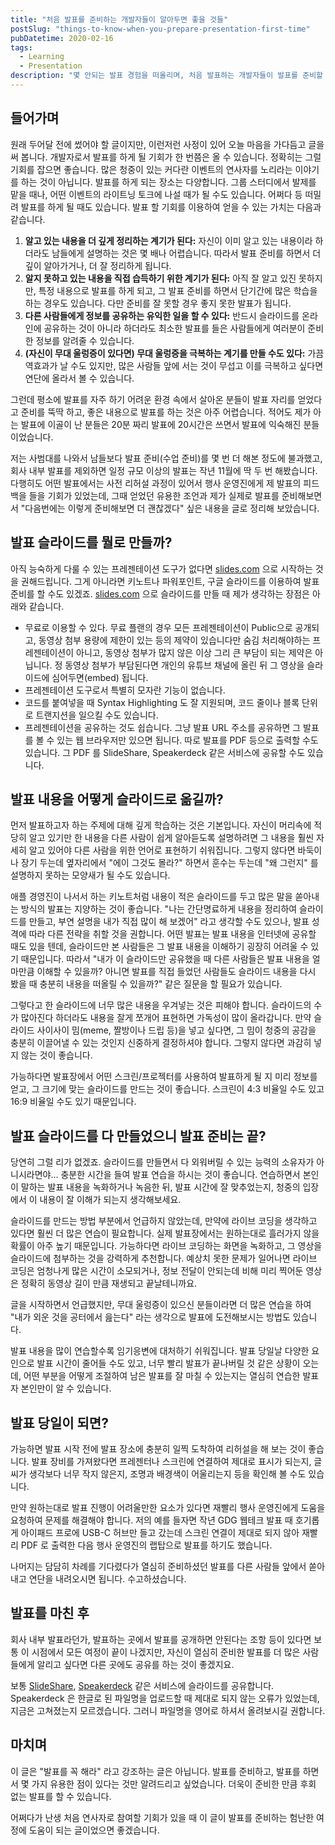 ```yaml
---
title: "처음 발표를 준비하는 개발자들이 알아두면 좋을 것들"
postSlug: "things-to-know-when-you-prepare-presentation-first-time"
pubDatetime: 2020-02-16
tags:
  - Learning
  - Presentation
description: "몇 안되는 발표 경험을 떠올리며, 처음 발표하는 개발자들이 발표를 준비할 때 도움이 될 만한 이야기를 써 보았습니다."
---
```


## 들어가며

원래 두어달 전에 썼어야 할 글이지만, 이런저런 사정이 있어 오늘 마음을 가다듬고 글을 써 봅니다.
개발자로서 발표를 하게 될 기회가 한 번쯤은 올 수 있습니다. 정확히는 그럴 기회를 잡으면 좋습니다. 많은 청중이 있는 커다란 이벤트의 연사자를 노리라는 이야기를 하는 것이 아닙니다. 발표를 하게 되는 장소는 다양합니다. 그룹 스터디에서 발제를 맡을 때나, 어떤 이벤트의 라이트닝 토크에 나설 때가 될 수도 있습니다. 어쩌다 등 떠밀려 발표를 하게 될 때도 있습니다. 발표 할 기회를 이용하여 얻을 수 있는 가치는 다음과 같습니다.

1. **알고 있는 내용을 더 깊게 정리하는 계기가 된다:** 자신이 이미 알고 있는 내용이라 하더라도 남들에게 설명하는 것은 몇 배나 어렵습니다. 따라서 발표 준비를 하면서 더 깊이 알아가거나, 더 잘 정리하게 됩니다.
2. **알지 못하고 있는 내용을 직접 습득하기 위한 계기가 된다:** 아직 잘 알고 있진 못하지만, 특정 내용으로 발표를 하게 되고, 그 발표 준비를 하면서 단기간에 많은 학습을 하는 경우도 있습니다. 다만 준비를 잘 못할 경우 좋지 못한 발표가 됩니다.
3. **다른 사람들에게 정보를 공유하는 유익한 일을 할 수 있다:** 반드시 슬라이드를 온라인에 공유하는 것이 아니라 하더라도 최소한 발표를 들은 사람들에게 여러분이 준비한 정보를 알려줄 수 있습니다.
4. **(자신이 무대 울렁증이 있다면) 무대 울렁증을 극복하는 계기를 만들 수도 있다:** 가끔 역효과가 날 수도 있지만, 많은 사람들 앞에 서는 것이 무섭고 이를 극복하고 싶다면 연단에 올라서 볼 수 있습니다.

그런데 평소에 발표를 자주 하기 어려운 환경 속에서 살아온 분들이 발표 자리를 얻었다고 준비를 뚝딱 하고, 좋은 내용으로 발표를 하는 것은 아주 어렵습니다. 적어도 제가 아는 발표에 이골이 난 분들은 20분 짜리 발표에 20시간은 쓰면서 발표에 익숙해진 분들이었습니다.

저는 사범대를 나와서 남들보다 발표 준비(수업 준비)를 몇 번 더 해본 정도에 불과했고, 회사 내부 발표를 제외하면 일정 규모 이상의 발표는 작년 11월에 딱 두 번 해봤습니다. 다행히도 어떤 발표에서는 사전 리허설 과정이 있어서 행사 운영진에게 제 발표의 피드백을 들을 기회가 있었는데, 그때 얻었던 유용한 조언과 제가 실제로 발표를 준비해보면서 "다음번에는 이렇게 준비해보면 더 괜찮겠다" 싶은 내용을 글로 정리해 보았습니다.

## 발표 슬라이드를 뭘로 만들까?

아직 능숙하게 다룰 수 있는 프레젠테이션 도구가 없다면 [slides.com](https://slides.com) 으로 시작하는 것을 권해드립니다. 그게 아니라면 키노트나 파워포인트, 구글 슬라이드를 이용하여 발표 준비를 할 수도 있겠죠. [slides.com](https://slides.com) 으로 슬라이드를 만들 때 제가 생각하는 장점은 아래와 같습니다.

- 무료로 이용할 수 있다. 무료 플랜의 경우 모든 프레젠테이션이 Public으로 공개되고, 동영상 첨부 용량에 제한이 있는 등의 제약이 있습니다만 숨김 처리해야하는 프레젠테이션이 아니고, 동영상 첨부가 많지 않은 이상 그리 큰 부담이 되는 제약은 아닙니다. 정 동영상 첨부가 부담된다면 개인의 유튜브 채널에 올린 뒤 그 영상을 슬라이드에 심어두면(embed) 됩니다.
- 프레젠테이션 도구로서 특별히 모자란 기능이 없습니다.
- 코드를 붙여넣을 때 Syntax Highlighting 도 잘 지원되며, 코드 줄이나 블록 단위로 트랜지션을 일으킬 수도 있습니다.
- 프레젠테이션을 공유하는 것도 쉽습니다. 그냥 발표 URL 주소를 공유하면 그 발표를 볼 수 있는 웹 브라우저만 있으면 됩니다. 따로 발표를 PDF 등으로 출력할 수도 있습니다. 그 PDF 를 SlideShare, Speakerdeck 같은 서비스에 공유할 수도 있습니다.

## 발표 내용을 어떻게 슬라이드로 옮길까?

먼저 발표하고자 하는 주제에 대해 깊게 학습하는 것은 기본입니다. 자신이 머리속에 적당히 알고 있기만 한 내용을 다른 사람이 쉽게 알아듣도록 설명하려면 그 내용을 훨씬 자세히 알고 있어야 다른 사람을 위한 언어로 표현하기 쉬워집니다. 그렇지 않다면 바둑이나 장기 두는데 옆자리에서 "에이 그것도 몰라?" 하면서 훈수는 두는데 "왜 그런지" 를 설명하지 못하는 모양새가 될 수도 있습니다.

애플 경영진이 나서서 하는 키노트처럼 내용이 적은 슬라이드를 두고 많은 말을 쏟아내는 방식의 발표는 지양하는 것이 좋습니다. "나는 간단명료하게 내용을 정리하여 슬라이드를 만들고, 부연 설명을 내가 직접 많이 해 보겠어" 라고 생각할 수도 있으나, 발표 성격에 따라 다른 전략을 취할 것을 권합니다. 어떤 발표는 발표 내용을 인터넷에 공유할 때도 있을 텐데, 슬라이드만 본 사람들은 그 발표 내용을 이해하기 굉장히 어려울 수 있기 때문입니다. 따라서 "내가 이 슬라이드만 공유했을 때 다른 사람들은 발표 내용을 얼마만큼 이해할 수 있을까? 아니면 발표를 직접 들었던 사람들도 슬라이드 내용을 다시 봤을 때 충분히 내용을 떠올릴 수 있을까?" 같은 질문을 할 필요가 있습니다.

그렇다고 한 슬라이드에 너무 많은 내용을 우겨넣는 것은 피해야 합니다. 슬라이드의 수가 많아진다 하더라도 내용을 잘게 쪼개어 표현하면 가독성이 많이 올라갑니다. 만약 슬라이드 사이사이 밈(meme, 짤방이나 드립 등)을 넣고 싶다면, 그 밈이 청중의 공감을 충분히 이끌어낼 수 있는 것인지 신중하게 결정하셔야 합니다. 그렇지 않다면 과감히 넣지 않는 것이 좋습니다.

가능하다면 발표장에서 어떤 스크린/프로젝터를 사용하여 발표하게 될 지 미리 정보를 얻고, 그 크기에 맞는 슬라이드를 만드는 것이 좋습니다. 스크린이 4:3 비율일 수도 있고 16:9 비율일 수도 있기 때문입니다.

## 발표 슬라이드를 다 만들었으니 발표 준비는 끝?

당연히 그럴 리가 없겠죠. 슬라이드를 만들면서 다 외워버릴 수 있는 능력의 소유자가 아니시라면야... 충분한 시간을 들여 발표 연습을 하시는 것이 좋습니다. 연습하면서 본인이 말하는 발표 내용을 녹화하거나 녹음한 뒤, 발표 시간에 잘 맞추었는지, 청중의 입장에서 이 내용이 잘 이해가 되는지 생각해보세요.

슬라이드를 만드는 방법 부분에서 언급하지 않았는데, 만약에 라이브 코딩을 생각하고 있다면 훨씬 더 많은 연습이 필요합니다. 실제 발표장에서는 원하는대로 흘러가지 않을 확률이 아주 높기 때문입니다. 가능하다면 라이브 코딩하는 화면을 녹화하고, 그 영상을 슬라이드에 첨부하는 것을 강력하게 추천합니다. 예상치 못한 문제가 일어나면 라이브 코딩은 엄청나게 많은 시간이 소모되거나, 정보 전달이 안되는데 비해 미리 찍어둔 영상은 정확히 동영상 길이 만큼 재생되고 끝날테니까요.

글을 시작하면서 언급했지만, 무대 울렁증이 있으신 분들이라면 더 많은 연습을 하여 "내가 외운 것을 공터에서 읊는다" 라는 생각으로 발표에 도전해보시는 방법도 있습니다.

발표 내용을 많이 연습할수록 임기응변에 대처하기 쉬워집니다. 발표 당일날 다양한 요인으로 발표 시간이 줄어들 수도 있고, 너무 빨리 발표가 끝나버릴 것 같은 상황이 오는데, 어떤 부분을 어떻게 조절하여 남은 발표를 잘 마칠 수 있는지는 열심히 연습한 발표자 본인만이 알 수 있습니다.

## 발표 당일이 되면?

가능하면 발표 시작 전에 발표 장소에 충분히 일찍 도착하여 리허설을 해 보는 것이 좋습니다. 발표 장비를 가져왔다면 프레젠터나 스크린에 연결하여 제대로 표시가 되는지, 글씨가 생각보다 너무 작지 않은지, 조명과 배경색이 어울리는지 등을 확인해 볼 수도 있습니다.

만약 원하는대로 발표 진행이 어려울만한 요소가 있다면 재빨리 행사 운영진에게 도움을 요청하여 문제를 해결해야 합니다. 저의 예를 들자면 작년 GDG 웹테크 발표 때 호기롭게 아이패드 프로에 USB-C 허브만 들고 갔는데 스크린 연결이 제대로 되지 않아 재빨리 PDF 로 출력한 다음 행사 운영진의 랩탑으로 발표를 하기도 했습니다.

나머지는 담담히 차례를 기다렸다가 열심히 준비하셨던 발표를 다른 사람들 앞에서 쏟아내고 연단을 내려오시면 됩니다. 수고하셨습니다.

## 발표를 마친 후

회사 내부 발표라던가, 발표하는 곳에서 발표를 공개하면 안된다는 조항 등이 있다면 보통 이 시점에서 모든 여정이 끝이 나겠지만, 자신이 열심히 준비한 발표를 더 많은 사람들에게 알리고 싶다면 다른 곳에도 공유를 하는 것이 좋겠지요.

보통 [SlideShare](https://www.slideshare.net/), [Speakerdeck](https://speakerdeck.com/) 같은 서비스에 슬라이드를 공유합니다. Speakerdeck 은 한글로 된 파일명을 업로드할 때 제대로 되지 않는 오류가 있었는데, 지금은 고쳐졌는지 모르겠습니다. 그러니 파일명을 영어로 하셔서 올려보시길 권합니다.

## 마치며

이 글은 "발표를 꼭 해라" 라고 강조하는 글은 아닙니다. 발표를 준비하고, 발표를 하면서 몇 가지 유용한 점이 있다는 것만 알려드리고 싶었습니다. 더욱이 준비한 만큼 후회 없는 발표를 할 수 있습니다.

어쩌다가 난생 처음 연사자로 참여할 기회가 있을 때 이 글이 발표를 준비하는 험난한 여정에 도움이 되는 글이었으면 좋겠습니다.
